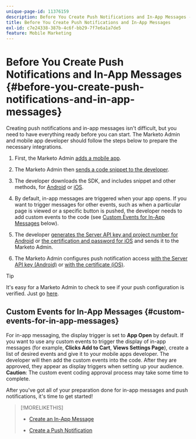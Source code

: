 ```yaml
---
unique-page-id: 11376159
description: Before You Create Push Notifications and In-App Messages - Marketo Docs - Product Documentation
title: Before You Create Push Notifications and In-App Messages
exl-id: c7e24338-387b-4c6f-bb29-7f7e6a1a7de5
feature: Mobile Marketing
---
```

# Before You Create Push Notifications and In-App Messages {#before-you-create-push-notifications-and-in-app-messages}

Creating push notifications and in-app messages isn't difficult, but you need to have everything ready before you can start. The Marketo Admin and mobile app developer should follow the steps below to prepare the necessary integrations.

1. First, the Marketo Admin [adds a mobile app](/help/marketo/product-docs/mobile-marketing/admin/add-a-mobile-app.md).

1. The Marketo Admin then [sends a code snippet to the developer](/help/marketo/product-docs/mobile-marketing/admin/send-sdk-code-to-a-developer.md).

1. The developer downloads the SDK, and includes snippet and other methods, for [Android](https://experienceleague.adobe.com/en/docs/marketo-developer/marketo/mobile/installation#how-to-install-marketo-sdk-on-android) or [iOS](https://experienceleague.adobe.com/en/docs/marketo-developer/marketo/mobile/installation#how-to-install-marketo-sdk-on-ios).

1. By default, in-app messages are triggered when your app opens. If you want to trigger messages for other events, such as when a particular page is viewed or a specific button is pushed, the developer needs to add custom events to the code (see [Custom Events for In-App Messages](#CustomEvents) below).

1. The developer [generates the Server API key and project number for Android](https://experienceleague.adobe.com/en/docs/marketo-developer/marketo/mobile/installation#how-to-install-marketo-sdk-on-android) or [the certification and password for iOS](https://experienceleague.adobe.com/en/docs/marketo-developer/marketo/mobile/installation#install-marketo-sdk-on-ios) and sends it to the Marketo Admin.

1. The Marketo Admin configures push notification access [with the Server API key (Android)](/help/marketo/product-docs/mobile-marketing/admin/configure-mobile-app-android-push-access.md) or [with the certificate (iOS)](/help/marketo/product-docs/mobile-marketing/admin/configure-mobile-app-ios-push-access.md).

>[!TIP]
>
>It's easy for a Marketo Admin to check to see if your push configuration is verified. Just go [here](/help/marketo/product-docs/mobile-marketing/admin/verify-push-configuration.md).

## Custom Events for In-App Messages {#custom-events-for-in-app-messages}

For in-app messaging, the display trigger is set to **App Open** by default. If you want to use any custom events to trigger the display of in-app messages (for example, **Clicks Add to Cart**, **Views Settings Page**), create a list of desired events and give it to your mobile apps developer. The developer will then add the custom events into the code. After they are approved, they appear as display triggers when setting up your audience. **Caution**: The custom event coding approval process may take some time to complete.

After you've got all of your preparation done for in-app messages and push notifications, it's time to get started!

>[!MORELIKETHIS]
>
>* [Create an In-App Message](/help/marketo/product-docs/mobile-marketing/in-app-messages/creating-in-app-messages/create-an-in-app-message.md)
>
>* [Create a Push Notification](/help/marketo/product-docs/mobile-marketing/push-notifications/create-a-push-notification.md)
